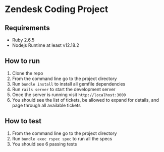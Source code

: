 # Zendesk Coding Project

## Requirements
- Ruby 2.6.5
- Nodejs Runtime at least v12.18.2

## How to run
1. Clone the repo
2. From the command line go to the project directory
3. Run `bundle install` to install all gemfile dependencies
4. Run `rails server` to start the development server
5. Once the server is running visit `http://localhost:3000`
6. You should see the list of tickets, be allowed to expand for details, and page through all available tickets

## How to test
1. From the command line go to the project directory
2. Run `bundle exec rspec spec` to run all the specs
3. You should see 6 passing tests
